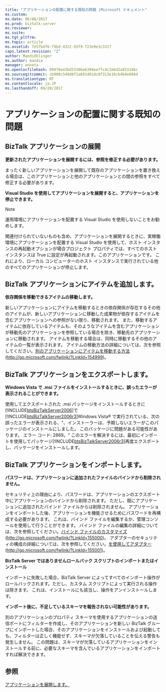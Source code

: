 ```yaml
---
title: "アプリケーションの配置に関する既知の問題 |Microsoft ドキュメント"
ms.custom: 
ms.date: 06/08/2017
ms.prod: biztalk-server
ms.reviewer: 
ms.suite: 
ms.tgt_pltfrm: 
ms.topic: article
ms.assetid: 7e5fb4f6-f9bd-4322-93f9-723e9e3c3317
caps.latest.revision: "2"
author: MandiOhlinger
ms.author: mandia
manager: anneta
ms.openlocfilehash: 09970e43bd53306a6394eeffc4c2e642a8333dbc
ms.sourcegitcommit: cb908c540d8f1a692d01dc8f313e16cb4b4e696d
ms.translationtype: MT
ms.contentlocale: ja-JP
ms.lasthandoff: 09/20/2017
---
```

# <a name="known-issues-with-deploying-an-application"></a>アプリケーションの配置に関する既知の問題
## <a name="deploying-a-biztalk-application"></a>BizTalk アプリケーションの展開  
 **更新されたアプリケーションを展開するには、参照を修正する必要があります。**  
  
 まったく新しいアプリケーションを展開して既存のアプリケーションを置き換える場合は、このアプリケーションと他のアプリケーションとの間の参照をすべて修正する必要があります。  
  
 **Visual Studio を使用してアプリケーションを展開すると、アプリケーションを停止できます。**  
  
> [!NOTE]  
>  運用環境にアプリケーションを配置する Visual Studio を使用しないことをお勧めします。  
  
 関連付けられていないものも含め、アプリケーションを展開するときに、実稼働環境にアプリケーションを配置する Visual Studio を使用して、ホスト インスタンスの再起動オプションが場合プロジェクト プロパティでは、すべてのホスト インスタンスは True に設定が再起動されます。このアプリケーションです。 これにより、ローカル コンピューターのホスト インスタンスで実行されている他のすべてのアプリケーションが停止します。  
  
## <a name="adding-artifacts-to-a-biztalk-application"></a>BizTalk アプリケーションにアイテムを追加します。  
 **依存関係を移動できるアイテムの移動します。**  
  
 新しいアプリケーションにアイテムを移動するときの依存関係が存在するその他のアイテムが、新しいアプリケーションに移動した成果物が依存するアイテムを含むアプリケーションへの参照がない限り、移動されます。 また、移動するアイテムに依存しているアイテムも、そのようなアイテムを含むアプリケーションが移動先のアプリケーションを参照している場合を除き、移動先のアプリケーションに移動されます。 アイテムを移動する場合は、同時に移動するその他のアイテムの一覧が表示されます。 アイテムの移動方法の詳細については、次を参照してください。[別のアプリケーションにアイテムを移動する方法](http://go.microsoft.com/fwlink/?LinkId=154999)(http://go.microsoft.com/fwlink/?LinkId=154999)。  
  
## <a name="exporting-a-biztalk-application"></a>BizTalk アプリケーションをエクスポートします。  
 **Windows Vista で .msi ファイルをインストールするときに、誤ったエラーが表示されることができます。**  
  
 使用してエクスポートされた .msi パッケージをインストールするときに[!INCLUDE[btsBizTalkServer2006](../includes/btsbiztalkserver2006-md.md)]で[!INCLUDE[btsBizTalkServer2006r3](../includes/btsbiztalkserver2006r3-md.md)]Windows Vista® で実行されている、次の誤ったエラーが表示される、"、インストーラーは、予期しないエラーがこのパッケージのインストールにしました。 このパッケージに問題がある可能性があります。 エラー コード: 2869。" このエラーを解決するには、最初にインポートを使用してパッケージ[!INCLUDE[btsBizTalkServer2006r3](../includes/btsbiztalkserver2006r3-md.md)]再度エクスポートし、パッケージをインストールします。  
  
## <a name="importing-a-biztalk-application"></a>BizTalk アプリケーションをインポートします。  
 **パスワードは、アプリケーションに追加されたファイルのバインドから削除されません。**  
  
 セキュリティ上の理由により、パスワードは、アプリケーションのエクスポート中にアプリケーションのバインドから削除されます。 ただし、既にアプリケーションに追加されたバインド ファイルからは削除されません。 アプリケーションをインポートした後、アプリケーションを機能させるためにパスワードを再構成する必要があります。 これは、バインド ファイルを編集するか、管理コンソールを使用して行うことができます。 バインド ファイルの編集の詳細については、次を参照してください。[バインド ファイルのカスタマイズ](http://go.microsoft.com/fwlink/?LinkId=155000)(http://go.microsoft.com/fwlink/?LinkId=155000)。 アダプターのセキュリティの構成の詳細については、次を参照してください。[を使用してアダプター](http://go.microsoft.com/fwlink/?LinkId=155001) (http://go.microsoft.com/fwlink/?LinkId=155001)。  
  
 **BizTalk Server ではありませんロールバック スクリプトのインポートまたはインストール**  
  
 インポートに失敗した場合、BizTalk Server によってすべてのインポート操作がロールバックされます。ただし、カスタム スクリプトによって実行される操作は除きます。 これは、インストールにも該当し、操作をアンインストールします。  
  
 **インポート後に、不足しているスキーマを報告されない可能性があります。**  
  
 別のアプリケーションのプロパティ スキーマを使用するアプリケーションの送信ポートにフィルターを作成し、そのアプリケーションを新しい BizTalk グループにインポートした場合、そのアプリケーションをインストールおよび起動しても、フィルターは正しく機能せず、スキーマが欠落していることを伝える警告も発生しません。 この問題は、スキーマが欠落しているアプリケーションをインストールする前に、必要なスキーマを含んでいるアプリケーションをインポートすれば解決できます。  
  
## <a name="see-also"></a>参照  
 [アプリケーションを展開します。](../technical-guides/deploying-an-application.md)